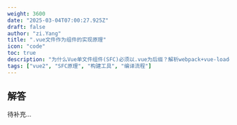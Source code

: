 ```yaml
---
weight: 3600
date: "2025-03-04T07:00:27.925Z"
draft: false
author: "zi.Yang"
title: ".vue文件作为组件的实现原理"
icon: "code"
toc: true
description: "为什么Vue单文件组件(SFC)必须以.vue为后缀？解析webpack+vue-loader或Vite如何将其编译为JavaScript模块。是否支持.jsx/.tsx等其他扩展名实现相同功能？"
tags: ["vue2", "SFC原理", "构建工具", "编译流程"]
---
```


## 解答

待补充...
